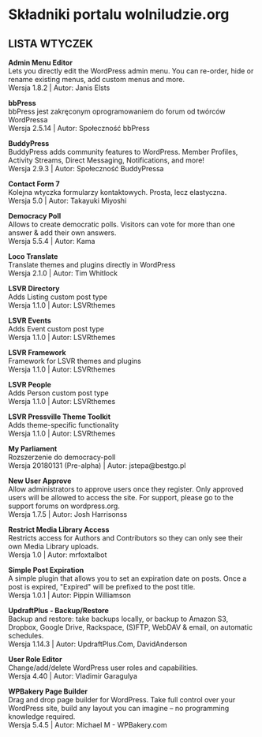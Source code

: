 <h1>Składniki portalu wolniludzie.org</h1>
<h2>LISTA WTYCZEK</h2>
<p><strong>Admin Menu Editor</strong> <br />Lets you directly edit the WordPress admin menu. You can re-order, hide or rename existing menus, add custom menus and more. <br />Wersja 1.8.2 | Autor: Janis Elsts</p>
<p><strong>bbPress</strong> <br />bbPress jest zakręconym oprogramowaniem do forum od twórców WordPressa <br />Wersja 2.5.14 | Autor: Społeczność bbPress</p>
<p><strong>BuddyPress</strong> <br />BuddyPress adds community features to WordPress. Member Profiles, Activity Streams, Direct Messaging, Notifications, and more! <br />Wersja 2.9.3 | Autor: Społeczność BuddyPressa  <strong> </strong></p>
<p><strong>Contact Form 7</strong><br />Kolejna wtyczka formularzy kontaktowych. Prosta, lecz elastyczna. <br />Wersja 5.0 | Autor: Takayuki Miyoshi</p>
<p><strong>Democracy Poll</strong> <br />Allows to create democratic polls. Visitors can vote for more than one answer &amp; add their own answers. <br />Wersja 5.5.4 | Autor: Kama  <strong></strong></p>
<p><strong>Loco Translate</strong> <br />Translate themes and plugins directly in WordPress <br />Wersja 2.1.0 | Autor: Tim Whitlock</p>
<p><strong>LSVR Directory</strong> <br />Adds Listing custom post type <br />Wersja 1.1.0 | Autor: LSVRthemes  <strong></strong></p>
<p><strong>LSVR Events</strong> <br />Adds Event custom post type <br />Wersja 1.1.0 | Autor: LSVRthemes  <strong></strong></p>
<p><strong>LSVR Framework</strong> <br />Framework for LSVR themes and plugins <br />Wersja 1.1.0 | Autor: LSVRthemes  <strong></strong></p>
<p><strong>LSVR People</strong> <br />Adds Person custom post type <br />Wersja 1.1.0 | Autor: LSVRthemes  <strong></strong></p>
<p><strong>LSVR Pressville Theme Toolkit</strong> <br />Adds theme-specific functionality<br />Wersja 1.1.0 | Autor: LSVRthemes</p>
<p><strong>My Parliament</strong> <br />Rozszerzenie do democracy-poll <br />Wersja 20180131 (Pre-alpha) | Autor: jstepa@bestgo.pl  <strong></strong></p>
<p><strong>New User Approve</strong> <br />Allow administrators to approve users once they register. Only approved users will be allowed to access the site. For support, please go to the support forums on wordpress.org. <br />Wersja 1.7.5 | Autor: Josh Harrisonss  <strong></strong></p>
<p><strong>Restrict Media Library Access</strong> <br />Restricts access for Authors and Contributors so they can only see their own Media Library uploads. <br />Wersja 1.0 | Autor: mrfoxtalbot</p>
<p><strong>Simple Post Expiration</strong> <br />A simple plugin that allows you to set an expiration date on posts. Once a post is expired, "Expired" will be prefixed to the post title. <br />Wersja 1.0.1 | Autor: Pippin Williamson  <strong></strong></p>
<p><strong>UpdraftPlus - Backup/Restore</strong> <br />Backup and restore: take backups locally, or backup to Amazon S3, Dropbox, Google Drive, Rackspace, (S)FTP, WebDAV &amp; email, on automatic schedules. <br />Wersja 1.14.3 | Autor: UpdraftPlus.Com, DavidAnderson</p>
<p><strong>User Role Editor</strong> <br />Change/add/delete WordPress user roles and capabilities. <br />Wersja 4.40 | Autor: Vladimir Garagulya</p>
<p><strong>WPBakery Page Builder</strong><br />Drag and drop page builder for WordPress. Take full control over your WordPress site, build any layout you can imagine – no programming knowledge required. <br />Wersja 5.4.5 | Autor: Michael M - WPBakery.com</p>
